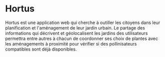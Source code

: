 # Hortus
Hortus est une application web qui cherche à outiller les citoyens dans leur planification et l'aménagement de leur jardin urbain. Le partage des informations qui décrivent et géolocalisent les jardins des utilisateurs permettra entre autres à chacun de coordonner ses choix de plantes avec les aménagements à proximité pour vérifier si des pollinisateurs compatibles sont déjà disponibles.

